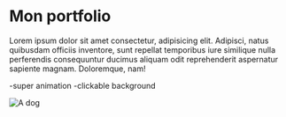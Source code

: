 # Mon portfolio


Lorem ipsum dolor sit amet consectetur, adipisicing elit. Adipisci, natus quibusdam officiis inventore, sunt repellat temporibus iure similique nulla perferendis consequuntur ducimus aliquam odit reprehenderit aspernatur sapiente magnam. Doloremque, nam!

-super animation 
-clickable background

![A dog](./image-1)